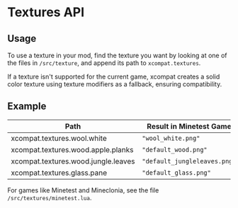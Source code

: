 # Textures API

## Usage

To use a texture in your mod, find the texture you want by looking at one of
the files in `/src/texture`, and append its path to `xcompat.textures`.

If a texture isn't supported for the current game, xcompat creates a solid 
color texture using texture modifiers as a fallback, ensuring compatibility.

## Example

| Path                                | Result in Minetest Game      |
| -                                   | -                            |
| xcompat.textures.wool.white         | `"wool_white.png"`           |
| xcompat.textures.wood.apple.planks  | `"default_wood.png"`         |
| xcompat.textures.wood.jungle.leaves | `"default_jungleleaves.png"` |
| xcompat.textures.glass.pane         | `"default_glass.png"`        |

For games like Minetest and Mineclonia, see the file `/src/textures/minetest.lua`.
